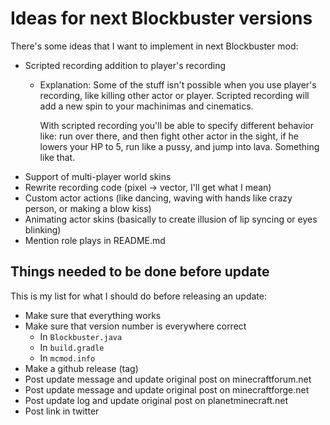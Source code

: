 # Ideas for next Blockbuster versions

There's some ideas that I want to implement in next Blockbuster mod: 

* Scripted recording addition to player's recording
    * Explanation: Some of the stuff isn't possible when you use player's 
      recording, like killing other actor or player. Scripted recording will 
      add a new spin to your machinimas and cinematics. 
      
      With scripted recording you'll be able to specify different behavior like: 
      run over there, and then fight other actor in the sight, if he lowers your HP to 
      5, run like a pussy, and jump into lava. Something like that. 
* Support of multi-player world skins
* Rewrite recording code (pixel -> vector, I'll get what I mean)
* Custom actor actions (like dancing, waving with hands like crazy person, or making a blow kiss)
* Animating actor skins (basically to create illusion of lip syncing or eyes blinking)  
* Mention role plays in README.md

## Things needed to be done before update

This is my list for what I should do before releasing an update:

- Make sure that everything works
- Make sure that version number is everywhere correct
    - In `Blockbuster.java`
    - In `build.gradle`
    - In `mcmod.info`
- Make a github release (tag)
- Post update message and update original post on minecraftforum.net
- Post update message and update original post on minecraftforge.net
- Post update log and update original post on planetminecraft.net
- Post link in twitter
